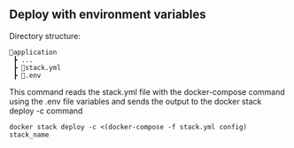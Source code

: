 ## Deploy with environment variables
Directory structure:
```
📂application
 ┣ ...
 ┣ 📜stack.yml
 ┣ 📜.env
```
This command reads the stack.yml file with the docker-compose command using the .env file variables and sends the output to the docker stack deploy -c command
```
docker stack deploy -c <(docker-compose -f stack.yml config) stack_name
```
